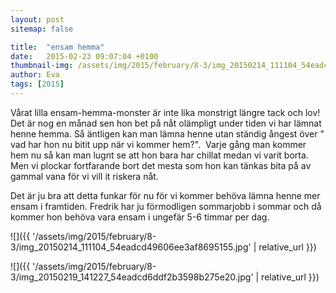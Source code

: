 ```yaml
---
layout: post
sitemap: false

title:  "ensam hemma"
date:   2015-02-23 09:07:04 +0100
thumbnail-img: /assets/img/2015/february/8-3/img_20150214_111104_54eadcd49606ee3af8695155.jpg
author: Eva
tags: [2015]
---
```


Vårat lilla ensam-hemma-monster är inte lika monstrigt längre tack och lov! Det är nog en månad sen hon bet på nåt olämpligt under tiden vi har lämnat henne hemma. Så äntligen kan man lämna henne utan ständig ångest över " vad har hon nu bitit upp när vi kommer hem?".  Varje gång man kommer hem nu så kan man lugnt se att hon bara har chillat medan vi varit borta. Men vi plockar fortfarande bort det mesta som hon kan tänkas bita på av gammal vana för vi vill it riskera nåt. 

Det är ju bra att detta funkar för nu för vi kommer behöva lämna henne mer ensam i framtiden. Fredrik har ju förmodligen sommarjobb i sommar och då kommer hon behöva vara ensam i ungefär 5-6 timmar per dag.

![]({{ '/assets/img/2015/february/8-3/img_20150214_111104_54eadcd49606ee3af8695155.jpg'  | relative_url }})

![]({{ '/assets/img/2015/february/8-3/img_20150219_141227_54eadcd6ddf2b3598b275e20.jpg'  | relative_url }})

